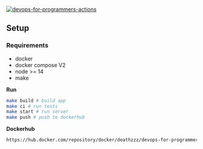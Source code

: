 [![devops-for-programmers-actions](https://github.com/Nalekseev-12/devops-for-programmers-project-74/actions/workflows/push.yml/badge.svg)](https://github.com/Nalekseev-12/devops-for-programmers-project-74/actions/workflows/push.yml)

## Setup

### Requirements

* docker
* docker compose V2
* node >= 14
* make

**Run**

```bash
make build # build app
make ci # run tests
make start # run server
make push # push to dockerhub
```

**Dockerhub**

```bash
https://hub.docker.com/repository/docker/deathzzz/devops-for-programmers-project-74
```